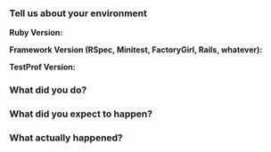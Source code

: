 <!--
  This template is for bug reports. If you are reporting a bug, please continue on.
  If you are here for another reason, please, go to Discussions: https://github.com/test-prof/test-prof/discussions
-->

### Tell us about your environment

**Ruby Version:**

**Framework Version (RSpec, Minitest, FactoryGirl, Rails, whatever):**

**TestProf Version:**

### What did you do?

### What did you expect to happen?

### What actually happened?

